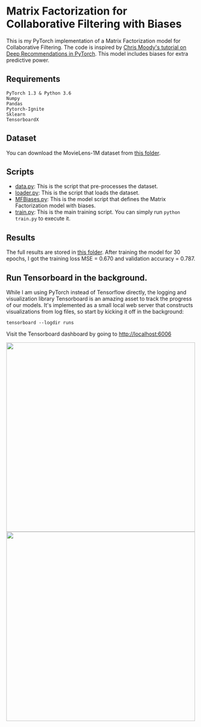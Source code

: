 # Matrix Factorization for Collaborative Filtering with Biases

This is my PyTorch implementation of a Matrix Factorization model for Collaborative Filtering. The code is inspired by [Chris Moody's tutorial on Deep Recommendations in PyTorch](https://docs.google.com/presentation/d/1gv7osHoSX8CHf0uzKSqOlxmmAvPPdmstL0nrZHWiHQM/edit#slide=id.p). This model includes biases for extra predictive power.

## Requirements
```
PyTorch 1.3 & Python 3.6
Numpy
Pandas
Pytorch-Ignite
Sklearn
TensorboardX
```

## Dataset
You can download the MovieLens-1M dataset from [this folder](https://github.com/khanhnamle1994/transfer-rec/tree/master/ml-1m).

## Scripts
* [data.py](https://github.com/khanhnamle1994/transfer-rec/blob/master/Matrix-Factorization-Experiments/MF-Biases-CF-PyTorch/data.py): This is the script that pre-processes the dataset.
* [loader.py](https://github.com/khanhnamle1994/transfer-rec/blob/master/Matrix-Factorization-Experiments/MF-Biases-CF-PyTorch/loader.py): This is the script that loads the dataset.
* [MFBiases.py](https://github.com/khanhnamle1994/transfer-rec/blob/master/Matrix-Factorization-Experiments/MF-Biases-CF-PyTorch/MFBiases.py): This is the model script that defines the Matrix Factorization model with biases.
* [train.py](https://github.com/khanhnamle1994/transfer-rec/blob/master/Matrix-Factorization-Experiments/MF-Biases-CF-PyTorch/train.py): This is the main training script. You can simply run `python train.py` to execute it.

## Results
The full results are stored in [this folder](https://github.com/khanhnamle1994/transfer-rec/tree/master/Matrix-Factorization-Experiments/MF-Biases-CF-PyTorch/results). After training the model for 30 epochs, I got the training loss MSE = 0.670 and validation accuracy = 0.787.

## Run Tensorboard in the background.
While I am using PyTorch instead of Tensorflow directly, the logging and visualization library Tensorboard is an amazing asset to track the progress of our models. It's implemented as a small local web server that constructs visualizations from log files, so start by kicking it off in the background:

```
tensorboard --logdir runs
```

Visit the Tensorboard dashboard by going to [http://localhost:6006](http://localhost:6006)

<img src="https://github.com/khanhnamle1994/transfer-rec/blob/master/Matrix-Factorization-Experiments/MF-Biases-CF-PyTorch/loss_mse.png" width="500" /><img src="https://github.com/khanhnamle1994/transfer-rec/blob/master/Matrix-Factorization-Experiments/MF-Biases-CF-PyTorch/valid_accuracy.png" width="500" />
